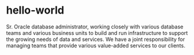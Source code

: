 # hello-world
Sr. Oracle database administrator, working closely with various database teams and various business units to build and run infrastructure to support the growing needs of data and services. We have a joint responsibility for managing teams that provide various value-added services to our clients.

